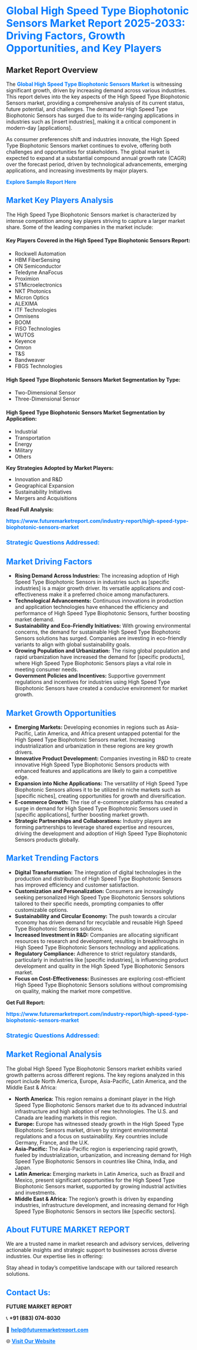 <h1 style="color: #007BFF;">Global High Speed Type Biophotonic Sensors Market Report 2025-2033: Driving Factors, Growth Opportunities, and Key Players</h1>

<section id="overview">
<h2>Market Report Overview</h2>
<p>The <a href="https://www.futuremarketreport.com/industry-report/high-speed-type-biophotonic-sensors-market" style="color: #007BFF; text-decoration: none;"><strong>Global High Speed Type Biophotonic Sensors Market</strong></a> is witnessing significant growth, driven by increasing demand across various industries. This report delves into the key aspects of the High Speed Type Biophotonic Sensors market, providing a comprehensive analysis of its current status, future potential, and challenges. The demand for High Speed Type Biophotonic Sensors has surged due to its wide-ranging applications in industries such as [insert industries], making it a critical component in modern-day [applications].</p>
<p>As consumer preferences shift and industries innovate, the High Speed Type Biophotonic Sensors market continues to evolve, offering both challenges and opportunities for stakeholders. The global market is expected to expand at a substantial compound annual growth rate (CAGR) over the forecast period, driven by technological advancements, emerging applications, and increasing investments by major players.</p>
</section>

<section id="overview">
<p><a href="https://www.futuremarketreport.com/request-sample/reportId=76878" style="color: #007BFF; text-decoration: none;"><strong>Explore Sample Report Here</strong></a></p>
</section>

<section id="key-players">
<h2 style="color: #007BFF;">Market Key Players Analysis</h2>
<p>The High Speed Type Biophotonic Sensors market is characterized by intense competition among key players striving to capture a larger market share. Some of the leading companies in the market include:</p>
<h4>Key Players Covered in the High Speed Type Biophotonic Sensors Report:</h4>
<ul><li>Rockwell Automation</li><li>HBM FiberSensing</li><li>ON Semiconductor</li><li>Teledyne AnaFocus</li><li>Proximion</li><li>STMicroelectronics</li><li>NKT Photonics</li><li>Micron Optics</li><li>ALEXIMA</li><li>ITF Technologies</li><li>Omnisens</li><li>BOOM</li><li>FISO Technologies</li><li>WUTOS</li><li>Keyence</li><li>Omron</li><li>T&amp;S</li><li>Bandweaver</li><li>FBGS Technologies</li></ul>
<h4>High Speed Type Biophotonic Sensors Market Segmentation by Type:</h4>
<ul><li>Two-Dimensional Sensor</li><li>Three-Dimensional Sensor</li></ul>

<h4>High Speed Type Biophotonic Sensors Market Segmentation by Application:</h4>
<ul><li>Industrial</li><li>Transportation</li><li>Energy</li><li>Military</li><li>Others</li></ul>
<p><strong>Key Strategies Adopted by Market Players:</strong></p>
<ul>
<li>Innovation and R&D</li>
<li>Geographical Expansion</li>
<li>Sustainability Initiatives</li>
<li>Mergers and Acquisitions</li>
</ul>
</section>

<section>
<p><strong>Read Full Analysis: </strong></p><a href="https://www.futuremarketreport.com/industry-report/high-speed-type-biophotonic-sensors-market" style="color: #007BFF; text-decoration: none;"><strong>https://www.futuremarketreport.com/industry-report/high-speed-type-biophotonic-sensors-market</strong></a>
<h3 style="color: #007BFF;">Strategic Questions Addressed:</h3>
</section>

<section id="driving-factors">
<h2 style="color: #007BFF;">Market Driving Factors</h2>
<ul>
<li><strong>Rising Demand Across Industries:</strong> The increasing adoption of High Speed Type Biophotonic Sensors in industries such as [specific industries] is a major growth driver. Its versatile applications and cost-effectiveness make it a preferred choice among manufacturers.</li>
<li><strong>Technological Advancements:</strong> Continuous innovations in production and application technologies have enhanced the efficiency and performance of High Speed Type Biophotonic Sensors, further boosting market demand.</li>
<li><strong>Sustainability and Eco-Friendly Initiatives:</strong> With growing environmental concerns, the demand for sustainable High Speed Type Biophotonic Sensors solutions has surged. Companies are investing in eco-friendly variants to align with global sustainability goals.</li>
<li><strong>Growing Population and Urbanization:</strong> The rising global population and rapid urbanization have increased the demand for [specific products], where High Speed Type Biophotonic Sensors plays a vital role in meeting consumer needs.</li>
<li><strong>Government Policies and Incentives:</strong> Supportive government regulations and incentives for industries using High Speed Type Biophotonic Sensors have created a conducive environment for market growth.</li>
</ul>
</section>

<section id="growth-opportunities">
<h2 style="color: #007BFF;">Market Growth Opportunities</h2>
<ul>
<li><strong>Emerging Markets:</strong> Developing economies in regions such as Asia-Pacific, Latin America, and Africa present untapped potential for the High Speed Type Biophotonic Sensors market. Increasing industrialization and urbanization in these regions are key growth drivers.</li>
<li><strong>Innovative Product Development:</strong> Companies investing in R&D to create innovative High Speed Type Biophotonic Sensors products with enhanced features and applications are likely to gain a competitive edge.</li>
<li><strong>Expansion into Niche Applications:</strong> The versatility of High Speed Type Biophotonic Sensors allows it to be utilized in niche markets such as [specific niches], creating opportunities for growth and diversification.</li>
<li><strong>E-commerce Growth:</strong> The rise of e-commerce platforms has created a surge in demand for High Speed Type Biophotonic Sensors used in [specific applications], further boosting market growth.</li>
<li><strong>Strategic Partnerships and Collaborations:</strong> Industry players are forming partnerships to leverage shared expertise and resources, driving the development and adoption of High Speed Type Biophotonic Sensors products globally.</li>
</ul>
</section>

<section id="trending-factors">
<h2 style="color: #007BFF;">Market Trending Factors</h2>
<ul>
<li><strong>Digital Transformation:</strong> The integration of digital technologies in the production and distribution of High Speed Type Biophotonic Sensors has improved efficiency and customer satisfaction.</li>
<li><strong>Customization and Personalization:</strong> Consumers are increasingly seeking personalized High Speed Type Biophotonic Sensors solutions tailored to their specific needs, prompting companies to offer customizable options.</li>
<li><strong>Sustainability and Circular Economy:</strong> The push towards a circular economy has driven demand for recyclable and reusable High Speed Type Biophotonic Sensors solutions.</li>
<li><strong>Increased Investment in R&D:</strong> Companies are allocating significant resources to research and development, resulting in breakthroughs in High Speed Type Biophotonic Sensors technology and applications.</li>
<li><strong>Regulatory Compliance:</strong> Adherence to strict regulatory standards, particularly in industries like [specific industries], is influencing product development and quality in the High Speed Type Biophotonic Sensors market.</li>
<li><strong>Focus on Cost-Effectiveness:</strong> Businesses are exploring cost-efficient High Speed Type Biophotonic Sensors solutions without compromising on quality, making the market more competitive.</li>
</ul>
</section>

<section>
<p><strong>Get Full Report: </strong></p><a href="https://www.futuremarketreport.com/industry-report/high-speed-type-biophotonic-sensors-market" style="color: #007BFF; text-decoration: none;"><strong>https://www.futuremarketreport.com/industry-report/high-speed-type-biophotonic-sensors-market</strong></a>
<h3 style="color: #007BFF;">Strategic Questions Addressed:</h3>
</section>


<section id="regional-analysis">
<h2 style="color: #007BFF;">Market Regional Analysis</h2>
<p>The global High Speed Type Biophotonic Sensors market exhibits varied growth patterns across different regions. The key regions analyzed in this report include North America, Europe, Asia-Pacific, Latin America, and the Middle East & Africa:</p>
<ul>
<li><strong>North America:</strong> This region remains a dominant player in the High Speed Type Biophotonic Sensors market due to its advanced industrial infrastructure and high adoption of new technologies. The U.S. and Canada are leading markets in this region.</li>
<li><strong>Europe:</strong> Europe has witnessed steady growth in the High Speed Type Biophotonic Sensors market, driven by stringent environmental regulations and a focus on sustainability. Key countries include Germany, France, and the U.K.</li>
<li><strong>Asia-Pacific:</strong> The Asia-Pacific region is experiencing rapid growth, fueled by industrialization, urbanization, and increasing demand for High Speed Type Biophotonic Sensors in countries like China, India, and Japan.</li>
<li><strong>Latin America:</strong> Emerging markets in Latin America, such as Brazil and Mexico, present significant opportunities for the High Speed Type Biophotonic Sensors market, supported by growing industrial activities and investments.</li>
<li><strong>Middle East & Africa:</strong> The region’s growth is driven by expanding industries, infrastructure development, and increasing demand for High Speed Type Biophotonic Sensors in sectors like [specific sectors].</li>
</ul>
</section>

<footer>
<h2 style="color: #007BFF;">About FUTURE MARKET REPORT</h2>
<p>We are a trusted name in market research and advisory services, delivering actionable insights and strategic support to businesses across diverse industries. Our expertise lies in offering:</p>

<p>Stay ahead in today’s competitive landscape with our tailored research solutions.</p>

<h2 style="color: #007BFF;">Contact Us:</h2>
<p><strong>FUTURE MARKET REPORT</strong></p>
<p>📞 <strong>+91 (883) 074-8030</strong></p>
<p>📧 <strong><a href="mailto:help@futuremarketreport.com" style="color: #007BFF;">help@futuremarketreport.com</a></strong></p>
<p>🌐 <strong><a href="https://www.futuremarketreport.com/" style="color: #007BFF;">Visit Our Website</a></strong></p>
</footer>